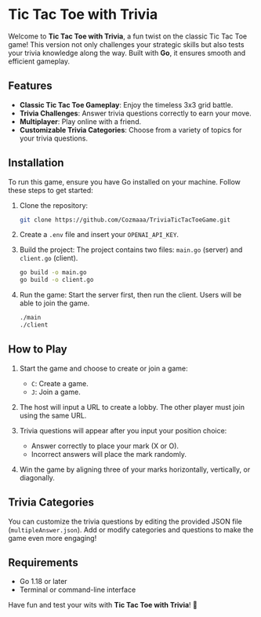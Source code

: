 # Tic Tac Toe with Trivia

Welcome to **Tic Tac Toe with Trivia**, a fun twist on the classic Tic Tac Toe game! This version not only challenges your strategic skills but also tests your trivia knowledge along the way. Built with **Go**, it ensures smooth and efficient gameplay.

## Features

- **Classic Tic Tac Toe Gameplay**: Enjoy the timeless 3x3 grid battle.
- **Trivia Challenges**: Answer trivia questions correctly to earn your move.
- **Multiplayer**: Play online with a friend.
- **Customizable Trivia Categories**: Choose from a variety of topics for your trivia questions.

## Installation

To run this game, ensure you have Go installed on your machine. Follow these steps to get started:

1. Clone the repository:
   ```bash
   git clone https://github.com/Cozmaaa/TriviaTicTacToeGame.git
   ```
2. Create a `.env` file and insert your `OPENAI_API_KEY`.

3. Build the project:
   The project contains two files: `main.go` (server) and `client.go` (client).
   ```bash
   go build -o main.go
   go build -o client.go
   ```

4. Run the game:
   Start the server first, then run the client. Users will be able to join the game.
   ```bash
   ./main
   ./client
   ```

## How to Play

1. Start the game and choose to create or join a game:
   - `C`: Create a game.
   - `J`: Join a game.

2. The host will input a URL to create a lobby. The other player must join using the same URL.

3. Trivia questions will appear after you input your position choice:
   - Answer correctly to place your mark (X or O).
   - Incorrect answers will place the mark randomly.

4. Win the game by aligning three of your marks horizontally, vertically, or diagonally.

## Trivia Categories

You can customize the trivia questions by editing the provided JSON file (`multipleAnswer.json`). Add or modify categories and questions to make the game even more engaging!

## Requirements

- Go 1.18 or later
- Terminal or command-line interface


Have fun and test your wits with **Tic Tac Toe with Trivia**! 🎉
